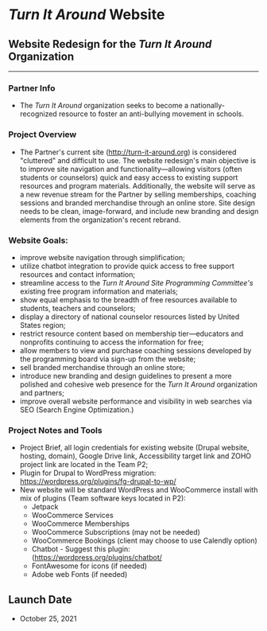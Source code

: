# _Turn It Around_ Website
## Website Redesign for the _Turn It Around_ Organization
___

### Partner Info
* The _Turn It Around_ organization seeks to become a nationally-recognized resource to foster an anti-bullying movement in schools. 



### Project Overview
* The Partner's current site (http://turn-it-around.org) is considered "cluttered" and difficult to use. The website redesign's main objective is to improve site navigation and functionality—allowing visitors (often students or counselors) quick and easy access to existing support resources and program materials. Additionally, the website will serve as a new revenue stream for the Partner by selling memberships, coaching sessions and branded merchandise through an online store. Site design needs to be clean, image-forward, and include new branding and design elements from the organization's recent rebrand. 



### Website Goals:
+ improve website navigation through simplification;
+ utilize chatbot integration to provide quick access to free support resources and contact information;
+ streamline access to the _Turn It Around Site Programming Committee's_ existing free program information and materials;
+ show equal emphasis to the breadth of free resources available to students, teachers and counselors;
+ display a directory of national counselor resources listed by United States region;
+ restrict resource content based on membership tier—educators and nonprofits continuing to access the information for free;  
+ allow members to view and purchase coaching sessions developed by the programming board via sign-up from the website;
+ sell branded merchandise through an online store;
+ introduce new branding and design guidelines to present a more polished and cohesive web presence for the _Turn It Around_ organization and partners;
+ improve overall website performance and visibility in web searches via SEO (Search Engine Optimization.)



### Project Notes and Tools
+ Project Brief, all login credentials for existing website (Drupal website, hosting, domain), Google Drive link, Accessibility target link and ZOHO project link are located in the Team P2;
+ Plugin for Drupal to WordPress migration: https://wordpress.org/plugins/fg-drupal-to-wp/
+ New website will be standard WordPress and WooCommerce install with mix of plugins (Team software keys located in P2):
    - Jetpack
    - WooCommerce Services
    - WooCommerce Memberships
    - WooCommerce Subscriptions (may not be needed)
    - WooCommerce Bookings (client may choose to use Calendly option)
    - Chatbot - Suggest this plugin: (https://wordpress.org/plugins/chatbot/
    - FontAwesome for icons (if needed)
    - Adobe web Fonts (if needed)



## Launch Date
* October 25, 2021
